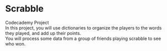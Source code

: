 # Scrabble
Codecademy Project</br>
In this project, you will use dictionaries to organize the players to the words they played, and add up their points.<br>
You will process some data from a group of friends playing scrabble to see who won.
